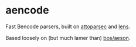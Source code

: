 # aencode
Fast Bencode parsers, built on [attoparsec](https://github.com/bos/attoparsec) and [lens](https://github.com/ekmett/lens).

Based loosely on (but much lamer than) [bos/aeson](https://github.com/bos/aeson).
